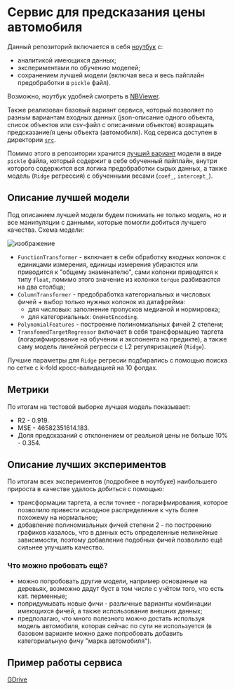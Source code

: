 # Сервис для предсказания цены автомобиля

Данный репозиторий включается в себя [ноутбук](./notebooks/HW1_Regression_with_inference.ipynb) с:
* аналитикой имеющихся данных;
* экспериментами по обучению моделей;
* сохранением лучшей модели (включая веса и весь пайплайн предобработки в `pickle` файл).

Возможно, ноутбук удобней смотреть в [NBViewer](https://nbviewer.org/github/slavkostrov/car_price_prediction_service/blob/master/notebooks/HW1_Regression_with_inference.ipynb).

Также реализован базовый вариант сервиса, который позволяет по разным вариантам входных данных (json-описание одного объекта, список объектов или csv-файл с описаниями объектов) возвращать предсказание/я цены объекта (автомобиля). Код сервиса доступен в директории [`src`](./src).

Помимо этого в репозитории хранится [лучший вариант](./models/BEST_MODEL_PIPE.pkl) модели в виде `pickle` файла, который содержит в себе обученный пайплайн, внутри которого содержится вся логика предобработки сырых данных, а также модель (`Ridge` регрессия) с обученными весами (`coef_`, `intercept_`).

## Описание лучшей модели

Под описанием лучшей модели будем понимать не только модель, но и все манипуляции с данными, которые помогли добиться лучшего качества. Схема модели:

![изображение](https://github.com/slavkostrov/car_price_prediction_service/assets/64536258/fad71dc6-9373-41e4-a105-6e0b1a378e92)

* `FunctionTransformer` - включает в себя обработку входных колонок с единицами измерения, единицы измерения убираются или приводится к "общему знаменателю", сами колонки приводятся к типу `float`, помимо этого значение из колонки `torque` разбиваются на два столбца;
* `ColumnTransformer` - предобработка категориальных и числовых фичей + выбор только нужных колонок из датафрейма:
  * для числовых: заполнение пропусков медианой и нормировка;
  * для категориальных: `OneHotEncoding`.
* `PolynomialFeatures` - построение полиномиальных фичей 2 степени;
* `TransfomedTargetRegressor` включает в себя трансформацию таргета (логарифмирование на обучении и экспонента на предикте), а также саму модель линейной регресси с L2 регуляризацией (`Ridge`).

Лучшие параметры для `Ridge` регресии подбирались с помощью поиска по сетке с k-fold кросс-валидацией на 10 фолдах.


## Метрики

По итогам на тестовой выборке лучшая модель показывает:
* R2 - 0.919.
* MSE - 46582351614.183.
* Доля предсказаний с отклонением от реальной цены не больше 10% - 0.354.

## Описание лучших экспериментов

По итогам всех экспериментов (подробнее в ноутбуке) наибольшего прироста в качестве удалось добиться с помощью:
* трансформации таргета, а если точнее - логарифмирования, которое позволило привести исходное распределение к чуть более похожему на нормальное;
* добавление полиномиальных фичей степени 2 - по построению графиков казалось, что в данных есть определенные нелинейные зависимости, поэтому добавление подобных фичей позволило ещё сильнее улучшить качество.

### Что можно пробовать ещё?

* можно попробовать другие модели, например основанные на деревьях, возможно дадут буст в том числе с учётом того, что есть кат. перменные;
* попридумывать новые фичи - различные варианты комбинации имеющихся фичей, а также использование внешних данных;
* предполагаю, что много полезного можно достать используя модель автомобиля, которая сейчас по сути не используется (в базовом варианте можно даже попробовать добавить категориальную фичу "марка автомобиля").

## Пример работы сервиса

[GDrive](https://drive.google.com/file/d/1vo2yzuj00wouYJRQZeX-jYj6ds3cckrX/view?usp=sharing)
